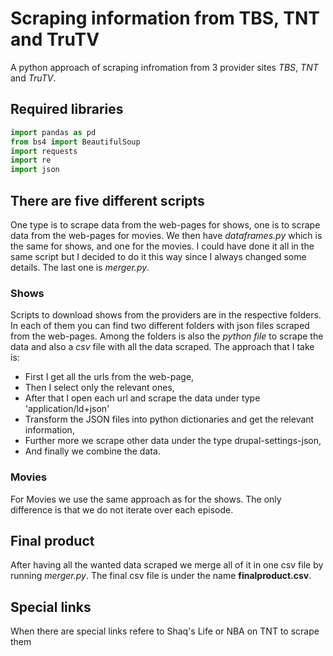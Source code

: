 
# Scraping information from TBS, TNT and TruTV

A python approach of scraping infromation from 3 provider sites _TBS_, _TNT_ and _TruTV_.

## Required libraries


```python
import pandas as pd
from bs4 import BeautifulSoup
import requests
import re
import json
```

## There are five different scripts

One type is to scrape data from the web-pages for shows, one is to scrape data from the web-pages for movies.
We then have _dataframes.py_ which is the same for shows, and one for the movies. I could have done it all in the same script but I decided to do it this way since I always changed some details.
The last one is _merger.py_.

### Shows

Scripts to download shows from the providers are in the respective folders. In each of them you can find two different folders with json files scraped from the web-pages. Among the folders is also the _python file_ to scrape the data and also a _csv_ file with all the data scraped.
The approach that I take is:
- First I get all the urls from the web-page,
- Then I select only the relevant ones,
- After that I open each url and scrape the data under type 'application/ld+json'
- Transform the JSON files into python dictionaries and get the relevant information,
- Further more we scrape other data under the type drupal-settings-json,
- And finally we combine the data.

### Movies

For Movies we use the same approach as for the shows. The only difference is that we do not iterate over each episode.

## Final product

After having all the wanted data scraped we merge all of it in one csv file by running _merger.py_. The final csv file is under the name __finalproduct.csv__.

## Special links

When there are special links refere to Shaq's Life or NBA on TNT to scrape them

